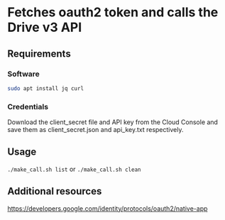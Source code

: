 # Fetches oauth2 token and calls the Drive v3 API

## Requirements

### Software

```bash
sudo apt install jq curl
```

### Credentials

Download the client_secret file and API key from the Cloud Console and save them as client_secret.json and api_key.txt respectively.

## Usage

`./make_call.sh list` or `./make_call.sh clean`

## Additional resources

https://developers.google.com/identity/protocols/oauth2/native-app


